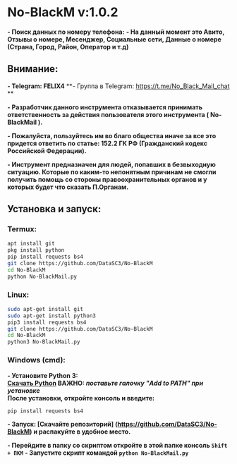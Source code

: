 # No-BlackM v:1.0.2
     
**- Поиск данных по номеру телефона:**
**- На данный момент это Авито, Отзывы о номере, Месенджер, Социальные сети, Данные о номере (Страна, Город, Район, Оператор и т.д)**

## Внимание:
**- Telegram: FELIX4**
**- Группа в Telegram: https://t.me/No_Black_Mail_chat **

**- Разработчик данного инструмента отказывается принимать 
ответственность за действия 
пользователя этого инструмента ( No-BlackMail ).**

**- Пожалуйста, пользуйтесь им во благо общества 
иначе за все это придется ответить по статье: 152.2 ГК РФ (Гражданский кодекс Российской Федерации).**

**- Инструмент предназначен для людей, попавших в безвыходную ситуацию. Которые по каким-то непонятным причинам не смогли получить
помощь со стороны правоохранительных органов и у которых будет что сказать П.Органам.**       

## Установка и запуск:
### Termux:
```Bash
apt install git 
pkg install python
pip install requests bs4 
git clone https://github.com/DataSC3/No-BlackM
cd No-BlackM
python No-BlackMail.py
``` 
### Linux:
```Bash
sudo apt-get install git 
sudo apt-get install python3
pip3 install requests bs4 
git clone https://github.com/DataSC3/No-BlackM
cd No-BlackM
python3 No-BlackMail.py
```
### Windows (cmd):
**- Установите Python 3:\
[Скачать Python](https://www.python.org/downloads/)  ВАЖНО: _поставьте галочку "Add to PATH" при установке_\
После установки, откройте консоль и введите:**
```Bash
pip install requests bs4
```
**- Запуск:
[Скачайте репозиторий] (https://github.com/DataSC3/No-BlackM) и распакуйте в удобное место.**

**- Перейдите в папку со скриптом откройте в этой папке консоль `Shift + ПКМ`**
**- Запустите скрипт командой `python No-BlackMail.py`**
